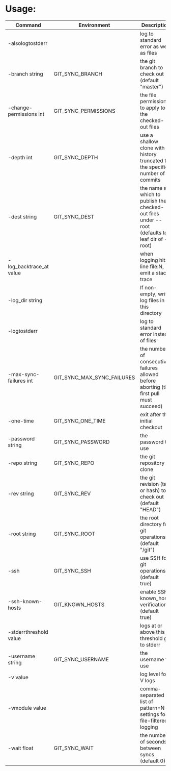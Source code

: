 # Usage:
| Command | Environment | Description |
| --- | --- | --- |
| -alsologtostderr | | log to standard error as well as files |
| -branch string | GIT_SYNC_BRANCH | the git branch to check out (default "master") |
| -change-permissions int | GIT_SYNC_PERMISSIONS | the file permissions to apply to the checked-out files |
| -depth int | GIT_SYNC_DEPTH | use a shallow clone with a history truncated to the specified number of commits |
| -dest string | GIT_SYNC_DEST | the name at which to publish the checked-out files under --root (defaults to leaf dir of --root) |
| -log_backtrace_at value | | when logging hits line file:N, emit a stack trace |
| -log_dir string |	| If non-empty, write log files in this directory |
| -logtostderr | | log to standard error instead of files |
| -max-sync-failures int | GIT_SYNC_MAX_SYNC_FAILURES | the number of consecutive failures allowed before aborting (the first pull must succeed) |
| -one-time | GIT_SYNC_ONE_TIME | exit after the initial checkout |
| -password string | GIT_SYNC_PASSWORD | the password to use |
| -repo string | GIT_SYNC_REPO | the git repository to clone |
| -rev string | GIT_SYNC_REV | the git revision (tag or hash) to check out (default "HEAD") |
| -root string  | GIT_SYNC_ROOT | the root directory for git operations (default "/git") |
| -ssh  | GIT_SYNC_SSH | use SSH for git operations (default true) |
| -ssh-known-hosts | GIT_KNOWN_HOSTS | enable SSH known_hosts verification (default true) |
| -stderrthreshold value  | | logs at or above this threshold go to stderr |
| -username string | GIT_SYNC_USERNAME | the username to use |
| -v value | | log level for V logs |
| -vmodule value  | | comma-separated list of pattern=N settings for file-filtered logging |
| -wait float | GIT_SYNC_WAIT | the number of seconds between syncs (default 0) |
